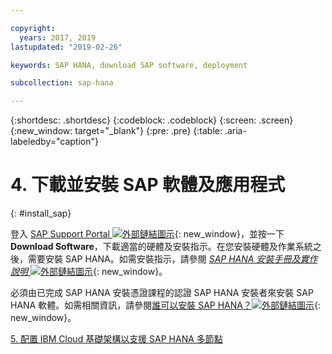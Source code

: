 ```yaml
---

copyright:
  years: 2017, 2019
lastupdated: "2019-02-26"

keywords: SAP HANA, download SAP software, deployment

subcollection: sap-hana

---
```


{:shortdesc: .shortdesc}
{:codeblock: .codeblock}
{:screen: .screen}
{:new_window: target="_blank"}
{:pre: .pre}
{:table: .aria-labeledby="caption"}

# 4. 下載並安裝 SAP 軟體及應用程式
{: #install_sap}

登入 [SAP Support Portal ![外部鏈結圖示](../../icons/launch-glyph.svg "外部鏈結圖示")](https://support.sap.com/en/index.html){: new_window}，並按一下 **Download Software**，下載適當的硬體及安裝指示。在您安裝硬體及作業系統之後，需要安裝 SAP HANA。如需安裝指示，請參閱 [*SAP HANA 安裝手冊及實作說明* ![外部鏈結圖示](../../icons/launch-glyph.svg "外部鏈結圖示")](https://www.sap.com/products/hana/implementation/resources.html){: new_window}。

必須由已完成 SAP HANA 安裝憑證課程的認證 SAP HANA 安裝者來安裝 SAP HANA 軟體。如需相關資訊，請參閱[誰可以安裝 SAP HANA？![外部鏈結圖示](../../icons/launch-glyph.svg "外部鏈結圖示")](http://www.saphanacentral.com/p/who-can-install-sap-hana.html){: new_window}。

 [5. 配置 IBM Cloud 基礎架構以支援 SAP HANA 多節點](/docs/infrastructure/sap-hana?topic=sap-hana-multi-node-storage#multi-node-storage)
